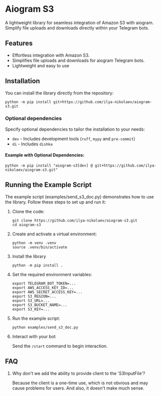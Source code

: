 # Aiogram S3

A lightweight library for seamless integration of Amazon S3 with aiogram. Simplify file uploads and downloads directly within your Telegram bots.


## Features

+ Effortless integration with Amazon S3.
+ Simplifies file uploads and downloads for aiogram Telegram bots.
+ Lightweight and easy to use


## Installation

You can install the library directly from the repository:
```shell
python -m pip install git+https://github.com/ilya-nikolaev/aiogram-s3.git
```

### Optional dependencies

Specify optional dependencies to tailor the installation to your needs:
+ `dev` - Includes development tools (`ruff`, `mypy` and `pre-commit`)
+ `di` - Includes `dishka`

#### Example with Optional Dependencies:

```shell
python -m pip install "aiogram-s3[dev] @ git+https://github.com/ilya-nikolaev/aiogram-s3.git"
```


## Running the Example Script

The example script (examples/send_s3_doc.py) demonstrates how to use the library. Follow these steps to set up and run it:

1. Clone the code:

    ```shell
    git clone https://github.com/ilya-nikolaev/aiogram-s3.git
    cd aiogram-s3
    ```

1. Create and activate a virtual environment:

    ```shell
    python -m venv .venv
    source .venv/bin/activate
    ```

1. Install the library

    ```shell
    python -m pip install .
    ```

1. Set the required environment variables:

    ```shell
    export TELEGRAM_BOT_TOKEN=...
    export AWS_ACCESS_KEY_ID=...
    export AWS_SECRET_ACCESS_KEY=...
    export S3_REGION=...
    export S3_URL=...
    export S3_BUCKET_NAME=...
    export S3_KEY=...
    ```

1. Run the example script:

    ```shell
    python examples/send_s3_doc.py
    ```

1. Interact with your bot

    Send the `/start` command to begin interaction.


## FAQ

1. Why don't we add the ability to provide client to the 'S3InputFile'?

    Because the client is a one-time use, which is not obvious and may cause problems for users. And also, it doesn't make much sense.
